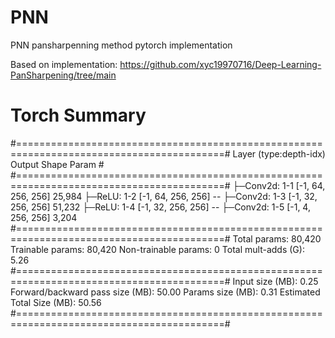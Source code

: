 # PNN
PNN pansharpenning method pytorch implementation

Based on implementation: https://github.com/xyc19970716/Deep-Learning-PanSharpening/tree/main

# Torch Summary

#==========================================================================================#
Layer (type:depth-idx)                   Output Shape              Param #
#==========================================================================================#
├─Conv2d: 1-1                            [-1, 64, 256, 256]        25,984
├─ReLU: 1-2                              [-1, 64, 256, 256]        --
├─Conv2d: 1-3                            [-1, 32, 256, 256]        51,232
├─ReLU: 1-4                              [-1, 32, 256, 256]        --
├─Conv2d: 1-5                            [-1, 4, 256, 256]         3,204
#==========================================================================================#
Total params: 80,420
Trainable params: 80,420
Non-trainable params: 0
Total mult-adds (G): 5.26
#==========================================================================================#
Input size (MB): 0.25
Forward/backward pass size (MB): 50.00
Params size (MB): 0.31
Estimated Total Size (MB): 50.56
#==========================================================================================#
